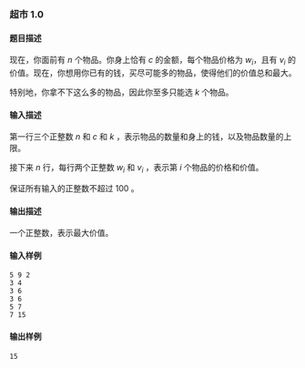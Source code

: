 ### 超市 1.0

#### 题目描述

现在，你面前有 $n$ 个物品。你身上恰有 $c$ 的金额，每个物品价格为 $w_i$，且有 $v_i$ 的价值。现在，你想用你已有的钱，买尽可能多的物品，使得他们的价值总和最大。

特别地，你拿不下这么多的物品，因此你至多只能选 $k$ 个物品。

#### 输入描述

第一行三个正整数 $n$ 和 $c$ 和 $k$ ，表示物品的数量和身上的钱，以及物品数量的上限。

接下来 $n$ 行，每行两个正整数 $w_i$ 和 $v_i$ ，表示第 $i$ 个物品的价格和价值。

保证所有输入的正整数不超过 $100$ 。

#### 输出描述

一个正整数，表示最大价值。

#### 输入样例

```
5 9 2
3 4
3 6
3 6
5 7
7 15
```

#### 输出样例

```
15
```
